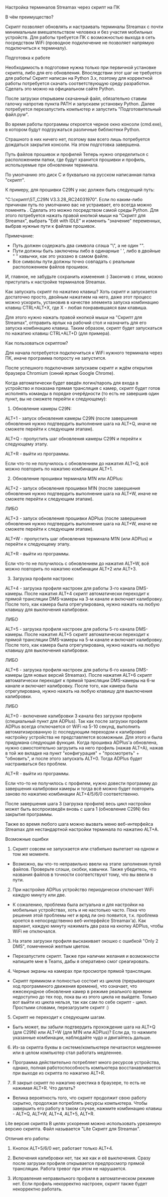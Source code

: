 Настройка терминалов Streamax через скрипт на ПК




В чём преимущество?

Скрипт позволяет обновлять и настраивать терминалы Streamax с почти минимальным вмешательством человека и без участия мобильных устройств.
Для работы требуется ПК с возможностью выхода в сеть посредством WiFi (проводное подключение не позволяет напрямую подключиться к терминалу).




Подготовка к работе

Необходимость в подготовке нужна только при первичной установке скрипта, либо для его обновления.
Впоследствии этот шаг не требуется для работы!
Скрипт написан на Python 3.x, поэтому для корректной работы потребуется скачать соответствующую среду разработки. Сделать это можно на официальном сайте Python.




После загрузки открываем скачанный файл, обязательно ставим галочку напротив пункта PATH и запускаем установку Python.
Далее потребуется перезапустить компьютер и запустить "Подготовительный файл.pyw".

Во время работы программы откроется черное окно консоли (cmd.exe), в котором будут подгружаться различные библиотеки Python.

Страшного в них ничего нет, поэтому вам всего лишь потребуется дождаться закрытия консоли.
На этом подготовка завершена.




Путь файлов прошивок и профилей
Теперь нужно определиться с расположением папки, где будут хранится прошивки и профиль, используемые при обновлении терминала. 

По умолчанию это диск C и буквально на русском написанная папка "скрипт".

К примеру, для прошивки C29N у нас должен быть следующий путь:

"C:\скрипт\ST_C29N V3.3.28_RC24031970". 
Если по каким-либо причинам путь по умолчанию вас не устраивает, его всегда можно поменять .
Сделать это можно посредством самой среды Python.
Для этого потребуется нажать правой кнопкой мыши на "Скрипт для Streamax", выбрать "Edit with IDLE" и изменить "значение" переменных, выбрав нужные пути к файлам прошивок.

Примечание:

- Путь должен содержать два символа слэша "\\", а не один "\".
- Пути должны быть заключены либо в одинарные ' ', либо в двойные " " кавычки, как это указано в самом файле.
- Все символы пути должны точно совпадать с реальным расположением файлов прошивок.

И, главное, не забудьте сохранить изменения :)
Закончив с этим, можно приступать к настройке терминалов Streamax.




Как запускать скрипт по нажатию клавиш?
Хоть скрипт и запускается достаточно просто, двойным нажатием на него, даже этот процесс можно ускорить, установив в качестве элемента запуска комбинацию клавиш CTRL+ALT+X, где X - любая понравившаяся вам клавиша.

Для этого нужно нажать правой кнопкой мыши на "Скрипт для Streamax", отправить ярлык на рабочий стол и назначить для его запуска комбинацию клавиш.
Таким образом, скрипт будет запускаться по нажатию клавиш CTRL+ALT+D (для примера).




Как пользоваться скриптом?

Для начала потребуется подключиться к WiFi нужного терминала через ПК, иначе программа попросту не запустится.

После успешного подключения запускаем скрипт и ждём открытия браузера Chromium (синий ярлык Google Chrome).

Когда автоматически будет введён логин/пароль для входа в устройство и показана прямая трансляция с камер, скрипт будет готов исполнять команды в порядке очерёдности (то есть не завершив один пункт, вы не сможете перейти к следующему):



1. Обновление камеры C29N:

ALT+1 - запуск обновления камеры C29N (после завершения обновления нужно подтвердить выполнение шага на ALT+Q, иначе не сможете перейти к следующим этапам).

ALT+Q - пропустить шаг обновления камеры C29N и перейти к следующему этапу.

ALT+R - выйти из программы.

Если что-то не получилось с обновлением до нажатия ALT+Q, всё можно повторить по нажатию комбинации ALT+1.

 

2. Обновление прошивки терминала M1N или ADPlus:

ALT+2 - запуск обновления прошивки M1N (после завершения обновления нужно подтвердить выполнение шага на ALT+W, иначе не сможете перейти к следующим этапам).

ЛИБО

ALT+3 - запуск обновления прошивки ADPlus (после завершения обновления нужно подтвердить выполнение шага на ALT+W, иначе не сможете перейти к следующим этапам).

ALT+W - пропустить шаг обновления терминала M1N (или ADPlus) и перейти к следующему этапу.

ALT+R - выйти из программы.

Если что-то не получилось с обновлением до нажатия ALT+W, всё можно повторить по нажатию комбинации ALT+2 или ALT+3.

 

3. Загрузка профиля настроек:

ALT+4 - загрузка профиля настроек для работы 3-го канала DMS-камеры.
После нажатия ALT+4 скрипт автоматически переходит к прямой трансляции DMS-камеры на 3-м канале и включает калибровку.
После того, как камера была отрегулирована, нужно нажать на любую клавишу для выключения калибровки.

ЛИБО

ALT+5 - загрузка профиля настроек для работы 5-го канала DMS-камеры.
После нажатия ALT+5 скрипт автоматически переходит к прямой трансляции DMS-камеры на 5-м канале и включает калибровку.
После того, как камера была отрегулирована, нужно нажать на любую клавишу для выключения калибровки.

ЛИБО

ALT+6 - загрузка профиля настроек для работы 6-го канала DMS-камеры (для новых версий Streamax).
После нажатия ALT+6 скрипт автоматически переходит к прямой трансляции DMS-камеры на 6-м канале и включает калибровку.
После того, как камера была отрегулирована, нужно нажать на любую клавишу для выключения калибровки.

ЛИБО

ALT+0 - включение калибровки 3 канала без загрузки профиля (специальный пункт для ADPlus).
Так как после загрузки профиля ADPlus всегда отключается от WiFi на 5-10 секунд, выполнить автоматизированную (с последующим переходом к калибровке) настройку устройства не представляется возможным.
Для этого и была придумана следующая функция. Когда прошивка ADPlus'а обновлена, нужно самостоятельно загрузить на него профиль (нажав ALT+A), нажав в той же вкладке на пункт "конфигурация" + "просмотреть" + "обновить", и после этого запускать ALT+0.
Тогда ADPlus будет настраиваться без проблем.

ALT+R - выйти из программы.

Если что-то не получилось с профилем, нужно довести программу до завершения калибровки камеры и тогда всё можно будет повторить заново по нажатию комбинации ALT+4/5/6/0 соответственно.

После завершения шага 3 (загрузка профиля) весь цикл настройки может быть воспроизведён вновь с шага 1 (обновление C29N) без закрытия программы.

Также во время любого шага можно вызвать меню веб-интерфейса Streamax для нестандартной настройки терминала по нажатию ALT+A.




Возможные ошибки

1. Скрипт совсем не запускается или стабильно вылетает на одном и том же моменте.
- Возможно, вы что-то неправильно ввели на этапе заполнения путей файлов. Проверьте слэши, скобки, кавычки.
Также убедитесь, что названия файлов в точности соответствуют тому, что вы ввели в пути.

2. При настройке ADPlus устройство периодически отключает WiFi каждую минуту или две.
- К сожалению, проблема была актуальна и для настройки на мобильных устройствах, хоть и не настолько часто. Пока что решения этой проблемы нет и вряд ли оно появится, т.к. проблема кроется в непосредственно веб-интерфейсе Streamax'а).
Как вариант, каждую минуту нажимать два раза на кнопку ADPlus, чтобы WiFi не отключался.

3. На этапе загрузки профиля выскакивает окошко с ошибкой "Only 2 DMS", помеченной желтым цветом.
- Перезапустите скрипт.
Также при наличии желания и возможности напишите мне в Teams, дабы я оперативно смог среагировать.

4. Черные экраны на камерах при просмотре прямой трансляции.
- Скрипт прямиком и полностью состоит из циклов (прерывающих ход программного движения времени), что означает, что ежесекундное обновление камер в режиме реального времени недоступно до тех пор, пока вы из этого цикла не выйдете. Только вот выйти из цикла нельзя, так как сам по себе скрипт - цикл.
Простыми словами, перезагрузите скрипт :)

5. Скрипт не переходит к следующим шагам.
- Быть может, вы забыли подтвердить прохождение шага на ALT+Q (для C29N) или ALT+W (для M1N или ADPlus)?
Если да, то нажмите указанные комбинации, наблюдайте чудо и двигайтесь дальше.

6. Из-за скрипта буквы в системе/компьютере печатаются медленнее или в целом компьютер стал работать медленнее.
- Программа действительно потребляет много ресурсов устройства, однако, полная работоспособность компьютера восстанавливается при выходе из скрипта по нажатию ALT+R.

7. Я закрыл скрипт по нажатию крестика в браузере, то есть не нажимая ALT+R. Что делать?
- Велика вероятность того, что скрипт продолжит свою работу скрытно, продолжая потреблять ресурсы компьютера.
Чтобы завершить его работу в таком случае, нажмите комбинацию клавиш - ALT+Q, ALT+W, ALT+4, ALT+5, ALT+R.




Lite версия скрипта
В целях ускорения можно использовать урезанную версию скрипта. Файл называется "Lite Скрипт для Streamax".

Отличия его работы:

1. Кнопок ALT+5/6/0 нет, работает только ALT+4.

2. Включения калибровки нет, так же как и её выключения. Сразу после загрузки профиля открывается предпросмотр прямой трансляции. Работа тревог при этом не нарушается.

3. Исправления неправильного профиля в автоматическом режиме нет. Если профиль некорректно настроен, скрипт также будет некорректно работать.
